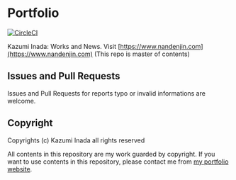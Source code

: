 # Portfolio

[![CircleCI](https://circleci.com/gh/nandenjin/portfolio.svg?style=shield)](https://circleci.com/gh/nandenjin/portfolio)

Kazumi Inada: Works and News. Visit [https://www.nandenjin.com](https://www.nandenjin.com) (This repo is master of contents)

## Issues and Pull Requests

Issues and Pull Requests for reports typo or invalid informations are welcome.

## Copyright
Copyrights (c) Kazumi Inada all rights reserved

All contents in this repository are my work guarded by copyright. If you want to use contents in this repository, please contact me from [my portfolio website](https://www.nandenjin.com/profile).
